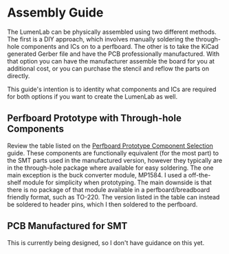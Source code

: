 # Assembly Guide

The LumenLab can be physically assembled using two different methods. The first is a DIY approach, which involves manually soldering the through-hole components and ICs on to a perfboard. The other is to take the KiCad generated Gerber file and have the PCB professionally manufactured. With that option you can have the manufacturer assemble the board for you at additional cost, or you can purchase the stencil and reflow the parts on directly.

This guide's intention is to identity what components and ICs are required for both options if you want to create the LumenLab as well.

## Perfboard Prototype with Through-hole Components

Review the table listed on the [Perfboard Prototype Component Selection](prototype-component-selection.md) guide. These components are functionally equivalent (for the most part) to the SMT parts used in the manufactured version, however they typically are in the through-hole package where available for easy soldering. The one main exception is the buck converter module, MP1584. I used a off-the-shelf module for simplicity when prototyping. The main downside is that there is no package of that module available in a perfboard/breadboard friendly format, such as TO-220. The version listed in the table can instead be soldered to header pins, which I then soldered to the perfboard.

## PCB Manufactured for SMT

This is currently being designed, so I don't have guidance on this yet.